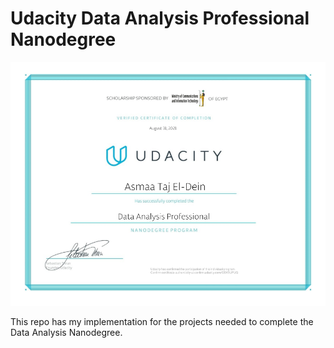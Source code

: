 # Udacity Data Analysis Professional Nanodegree

![Completion Certificate](Certificate.PNG)

This repo has my implementation for the projects needed to complete the Data Analysis Nanodegree.
